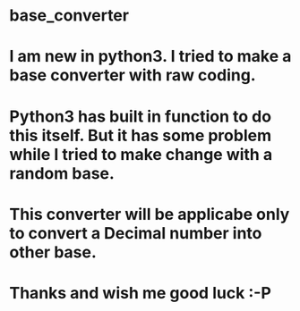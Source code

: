 # base_converter
# I am new in python3. I tried to make a base converter with raw coding.
# Python3 has built in function to do this itself. But it has some problem while I tried to make change with a random base.
# This converter will be applicabe only to convert a Decimal number into other base. 
# Thanks and wish me good luck :-P 
